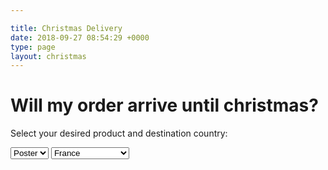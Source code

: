 ```yaml
---

title: Christmas Delivery
date: 2018-09-27 08:54:29 +0000
type: page
layout: christmas
---
```

# Will my order arrive until christmas?

Select your desired product and destination country:

<select id="printSelect">
    <option value="poster" selected>Poster</option>
    <option value="forex">Forex</option>
</select>
<select id="countrySelect">
    <option value="fr" selected>France</option>
    <option value="it">Italy</option>
    <option value="es">Spain</option>
    <option value="de">Germany</option>
    <option value="at">Austria</option>
    <option value="other">Other EU country</option>
</select>